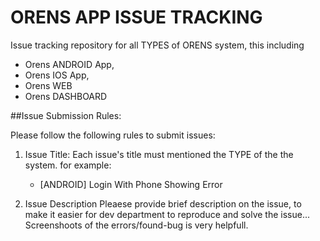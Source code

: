 # ORENS APP ISSUE TRACKING #

Issue tracking repository for all TYPES of ORENS system, this including

- Orens ANDROID App,
- Orens IOS App,
- Orens WEB
- Orens DASHBOARD

##Issue Submission Rules:

Please follow the following rules to submit issues:


1. Issue Title: 
   Each issue's title must mentioned the TYPE of the the system. for example:
   - [ANDROID] Login With Phone Showing Error
   
3. Issue Description
   Pleaese provide brief description on the issue, to make it easier for dev department to reproduce and solve the issue... Screenshoots of the errors/found-bug is very helpfull.
    
